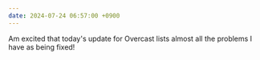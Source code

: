 ```yaml
---
date: 2024-07-24 06:57:00 +0900
---
```


Am excited that today's update for Overcast lists almost all the problems I have as being fixed!
